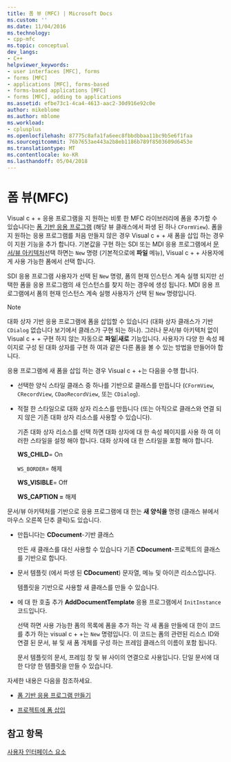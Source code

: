 ```yaml
---
title: 폼 뷰 (MFC) | Microsoft Docs
ms.custom: ''
ms.date: 11/04/2016
ms.technology:
- cpp-mfc
ms.topic: conceptual
dev_langs:
- C++
helpviewer_keywords:
- user interfaces [MFC], forms
- forms [MFC]
- applications [MFC], forms-based
- forms-based applications [MFC]
- forms [MFC], adding to applications
ms.assetid: efbe73c1-4ca4-4613-aac2-30d916e92c0e
author: mikeblome
ms.author: mblome
ms.workload:
- cplusplus
ms.openlocfilehash: 87775c8afa1fa6eec8fbbdbbaa11bc9b5e6f1faa
ms.sourcegitcommit: 76b7653ae443a2b8eb1186b789f8503609d6453e
ms.translationtype: MT
ms.contentlocale: ko-KR
ms.lasthandoff: 05/04/2018
---
```

# <a name="form-views-mfc"></a>폼 뷰(MFC)
Visual c + + 응용 프로그램을 지 원하는 비롯 한 MFC 라이브러리에 폼을 추가할 수 있습니다는 [폼 기반 응용 프로그램](../mfc/reference/creating-a-forms-based-mfc-application.md) (해당 뷰 클래스에서 파생 된 하나 `CFormView`). 폼을 지 원하는 응용 프로그램를 처음 만들지 않은 경우 Visual c + + 새 폼을 삽입 하는 경우이 지원 기능을 추가 합니다. 기본값을 구현 하는 SDI 또는 MDI 응용 프로그램에서 [문서/뷰 아키텍처](../mfc/document-view-architecture.md)선택 하면는 `New` 명령 (기본적으로에 **파일** 메뉴), Visual c + + 사용자에 게 사용 가능한 폼에서 선택 합니다.  
  
 SDI 응용 프로그램 사용자가 선택 된 `New` 명령, 폼의 현재 인스턴스 계속 실행 되지만 선택한 폼을 응용 프로그램의 새 인스턴스를 찾지 하는 경우에 생성 됩니다. MDI 응용 프로그램에서 폼의 현재 인스턴스 계속 실행 사용자가 선택 된 `New` 명령입니다.  
  
> [!NOTE]
>  대화 상자 기반 응용 프로그램에 폼을 삽입할 수 있습니다 (대화 상자 클래스가 기반 `CDialog` 없습니다 보기에서 클래스가 구현 되는 하나). 그러나 문서/뷰 아키텍처 없이 Visual c + + 구현 하지 않는 자동으로 **파일**&#124;**새로** 기능입니다. 사용자가 다양 한 속성 페이지로 구성 된 대화 상자를 구현 하 여과 같은 다른 폼을 볼 수 있는 방법을 만들어야 합니다.  
  
 응용 프로그램에 새 폼을 삽입 하는 경우 Visual c + +는 다음을 수행 합니다.  
  
-   선택한 양식 스타일 클래스 중 하나를 기반으로 클래스를 만듭니다 (`CFormView`, `CRecordView`, `CDaoRecordView`, 또는 `CDialog`).  
  
-   적절 한 스타일으로 대화 상자 리소스를 만듭니다 (또는 아직으로 클래스와 연결 되지 않은 기존 대화 상자 리소스를 사용할 수 있습니다).  
  
     기존 대화 상자 리소스를 선택 하면 대화 상자에 대 한 속성 페이지를 사용 하 여 이러한 스타일을 설정 해야 합니다. 대화 상자에 대 한 스타일을 포함 해야 합니다.  
  
     **WS_CHILD**= On  
  
     `WS_BORDER`= 해제  
  
     **WS_VISIBLE**= Off  
  
     **WS_CAPTION =** 해제  
  
 문서/뷰 아키텍처를 기반으로 응용 프로그램에 대 한는 **새 양식을** 명령 (클래스 뷰에서 마우스 오른쪽 단추 클릭)도 있습니다.  
  
-   만듭니다는 **CDocument**-기반 클래스  
  
     만든 새 클래스를 대신 사용할 수 있습니다 기존 **CDocument**-프로젝트의 클래스를 기반으로 합니다.  
  
-   문서 템플릿 (에서 파생 된 **CDocument**) 문자열, 메뉴 및 아이콘 리소스입니다.  
  
     템플릿을 기반으로 사용할 새 클래스를 만들 수 있습니다.  
  
-   에 대 한 호출 추가 **AddDocumentTemplate** 응용 프로그램에서 `InitInstance` 코드입니다.  
  
     선택 하면 사용 가능한 폼의 목록에 폼을 추가 하는 각 새 폼을 만들에 대 한이 코드를 추가 하는 visual c + +는 `New` 명령입니다. 이 코드는 폼의 관련된 리소스 ID와 연결 된 문서, 뷰 및 새 폼 개체를 구성 하는 프레임 클래스의 이름이 포함 됩니다.  
  
     문서 템플릿의 문서, 프레임 창 및 뷰 사이의 연결으로 사용입니다. 단일 문서에 대 한 다양 한 템플릿을 만들 수 있습니다.  
  
 자세한 내용은 다음을 참조하세요.  
  
-   [폼 기반 응용 프로그램 만들기](../mfc/reference/creating-a-forms-based-mfc-application.md)  
  
-   [프로젝트에 폼 삽입](../mfc/inserting-a-form-into-a-project.md)  
  
## <a name="see-also"></a>참고 항목  
 [사용자 인터페이스 요소](../mfc/user-interface-elements-mfc.md)
